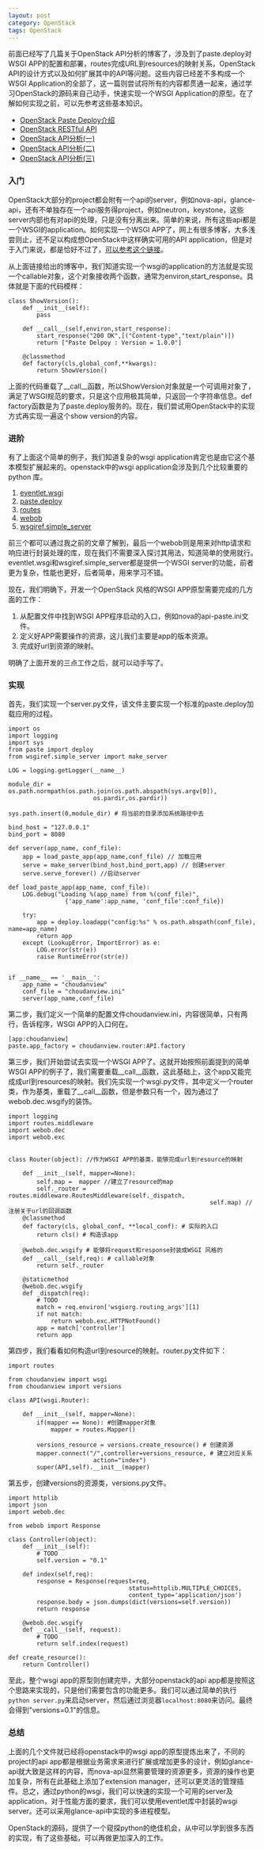 ```yaml
---
layout: post
category: OpenStack
tags: OpenStack
---
```


前面已经写了几篇关于OpenStack API分析的博客了，涉及到了paste.deploy对WSGI APP的配置和部署，routes完成URL到resources的映射关系，OpenStack API的设计方式以及如何扩展其中的API等问题。这些内容已经差不多构成一个WSGI Application的全部了，这一篇则尝试将所有的内容都贯通一起来，通过学习OpenStack的源码来自己动手，快速实现一个WSGI Application的原型。在了解如何实现之前，可以先参考这些基本知识。

* [OpenStack Paste Deploy介绍](http://www.choudan.net/2013/07/28/OpenStack-paste-deploy介绍.html)
* [OpenStack RESTful API](http://www.choudan.net/2013/07/28/OpenStack-Restful-API.html)
* [OpenStack API分析(一)](http://www.choudan.net/2013/07/30/OpenStack-API分析%28一%29.html)
* [OpenStack API分析(二)](http://www.choudan.net/2013/07/31/OpenStack-API分析%28二%29.html)
* [OpenStack API分析(三)](http://www.choudan.net/2013/07/30/OpenStack-API分析%28三%29.html)

### 入门

OpenStack大部分的project都会附有一个api的server，例如nova-api，glance-api，还有不单独存在一个api服务得project，例如neutron，keystone，这些server内部也有对api的处理，只是没有分离出来。简单的来说，所有这些api都是一个WSGI的application。如何实现一个WSGI APP了，网上有很多博客，大多浅尝则止，还不足以构成想OpenStack中这样确实可用的API application，但是对于入门来说，都是恰好不过了，[可以参考这个链接](http://www.blog.csdn.net/sraing/article/details/8455242)。

从上面链接给出的博客中，我们知道实现一个wsgi的application的方法就是实现一个callable对象，这个对象接收两个函数，通常为environ,start_response。具体就是下面的代码模样：

    class ShowVersion():
        def __init__(self):
            pass
        
        def __call__(self,environ,start_response):
            start_response("200 OK",[("Content-type","text/plain")])
            return ["Paste Delpoy : Version = 1.0.0"]

        @classmethod
        def factory(cls,global_conf,**kwargs):
            return ShowVersion() 
     
上面的代码重载了__call__函数，所以ShowVersion对象就是一个可调用对象了，满足了WSGI规范的要求，只是这个应用极其简单，只返回一个字符串信息。def factory函数是为了paste.deploy服务的。现在，我们尝试用OpenStack中的实现方式再实现一遍这个show version的内容。

### 进阶

有了上面这个简单的例子，我们知道复杂的wsgi application肯定也是由它这个基本模型扩展起来的。openstack中的wsgi application会涉及到几个比较重要的python 库。

1. [eventlet.wsgi](http://eventlet.net/doc/modules/wsgi.html)
2. [paste.deploy](http://pythonpaste.org/deploy/)
3. [routes](http://routes.readthedocs.org/)
4. [webob](http://docs.webob.org/)
5. [wsgiref.simple_server](http://docs.python.org/2.5/lib/module-wsgiref.simpleserver.html)

前三个都可以通过我之前的文章了解到，最后一个webob则是用来对http请求和响应进行封装处理的库，现在我们不需要深入探讨其用法，知道简单的使用就行。eventlet.wsgi和wsgiref.simple_server都是提供一个WSGI server的功能，前者更为复杂，性能也更好，后者简单，用来学习不错。

现在，我们明确下，开发一个OpenStack 风格的WSGI APP原型需要完成的几方面的工作：

1. 从配置文件中找到WSGI APP程序启动的入口，例如nova的api-paste.ini文件。
2. 定义好APP需要操作的资源，这儿我们主要是app的版本资源。
3. 完成好url到资源的映射。

明确了上面开发的三点工作之后，就可以动手写了。

### 实现

首先，我们实现一个server.py文件，该文件主要实现一个标准的paste.deploy加载应用的过程。

    import os
    import logging
    import sys
    from paste import deploy
    from wsgiref.simple_server import make_server

    LOG = logging.getLogger(__name__)

    module_dir = os.path.normpath(os.path.join(os.path.abspath(sys.argv[0]),
                            os.pardir,os.pardir))

    sys.path.insert(0,module_dir) # 将当前的目录添加系统路径中去

    bind_host = "127.0.0.1"
    bind_port = 8080

    def server(app_name, conf_file):
        app = load_paste_app(app_name,conf_file) // 加载应用
        serve = make_server(bind_host,bind_port,app) // 创建server
        serve.serve_forever() //启动server

    def load_paste_app(app_name, conf_file):
        LOG.debug("Loading %(app_name) from %(conf_file)",
                    {'app_name':app_name, 'conf_file':conf_file})
        
        try:
            app = deploy.loadapp("config:%s" % os.path.abspath(conf_file), name=app_name)
            return app
        except (LookupError, ImportError) as e:
            LOG.error(str(e))
            raise RuntimeError(str(e))

        
    if __name__ == '__main__':
        app_name = "choudanview"
        conf_file = "choudanview.ini"
        server(app_name,conf_file)

第二步，我们定义一个简单的配置文件choudanview.ini，内容很简单，只有两行，告诉程序，WSGI APP的入口何在。

    [app:choudanview]
    paste.app_factory = choudanview.router:API.factory

第三步，我们开始尝试去实现一个WSGI APP了。这就开始按照前面提到的简单WSGI APP的例子了，我们需要重载__call__函数，这此基础上，这个app又能完成成url到resources的映射。我们先实现一个wsgi.py文件，其中定义一个router类，作为基类，重载了__call__函数，但是参数只有一个，因为通过了webob.dec.wsgify的装饰。

    import logging
    import routes.middleware
    import webob.dec
    import webob.exc


    class Router(object): //作为WSGI APP的基类，能够完成url到resource的映射

        def __init__(self, mapper=None):
            self.map =  mapper //建立了resource的map
            self._router = routes.middleware.RoutesMiddleware(self._dispatch,
                                                             self.map) //注册关于url的回调函数
        @classmethod
        def factory(cls, global_conf, **local_conf): # 实际的入口
            return cls() # 构造该app

        @webob.dec.wsgify # 能够将request和response封装成WSGI 风格的
        def __call__(self,req): # callable对象
            return self._router

        @staticmethod
        @webob.dec.wsgify
        def _dispatch(req):
            # TODO
            match = req.environ['wsgiorg.routing_args'][1]
            if not match:
                return webob.exc.HTTPNotFound()
            app = match['controller']
            return app
     
第四步，我们看看如何构造url到resource的映射。router.py文件如下：

    import routes

    from choudanview import wsgi
    from choudanview import versions

    class API(wsgi.Router):

        def __init__(self, mapper=None):
            if(mapper == None): #创建mapper对象
                mapper = routes.Mapper()
            
            versions_resource = versions.create_resource() # 创建资源
            mapper.connect("/",controller=versions_resource, # 建立对应关系
                            action="index")
            super(API,self).__init__(mapper) 

第五步，创建versions的资源类，versions.py文件。

    import httplib
    import json
    import webob.dec

    from webob import Response

    class Controller(object):
        def __init__(self):
            # TODO
            self.version = "0.1"

        def index(self,req):
            response = Response(request=req,
                                      status=httplib.MULTIPLE_CHOICES,
                                      content_type='application/json')
            response.body = json.dumps(dict(versions=self.version))
            return response
                
        @webob.dec.wsgify
        def __call__(self, request):
            # TODO
            return self.index(request)

    def create_resource():
        return Controller()

至此，整个wsgi app的原型则创建完毕，大部分openstack的api app都是按照这个思路来实现的，只是他们需要包含的功能更多。我们可以通过简单的执行`python server.py`来启动server，然后通过浏览器`localhost:8080`来访问。最终会得到"versions=0.1"的信息。

### 总结

上面的几个文件就已经将openstack中的wsgi app的原型提炼出来了，不同的project的api app都是根据业务需求来进行扩展或增加更多的设计，例如glance-api就大致是这样的内容，而nova-api显然需要管理的资源更多，资源的操作也更加复杂，所有在此基础上添加了extension manager，还可以更灵活的管理插件。总之，通过python的wsgi，我们可以快速的实现一个可用的server及application，对于性能方面的要求，我们可以使用eventlet库中封装的wsgi server。还可以采用glance-api中实现的多进程模型。

OpenStack的源码，提供了一个窥探python的绝佳机会，从中可以学到很多东西的实现，有了这些基础，可以再做更加深入的工作。
